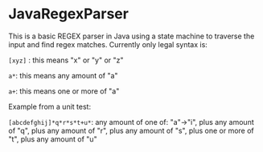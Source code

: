# JavaRegexParser

This is a basic REGEX parser in Java using a state machine to traverse the input and find regex matches. Currently only legal syntax is:

`[xyz]` : this means "x" or "y" or "z"

`a*`: this means any amount of "a"

`a+`: this means one or more of "a"

Example from a unit test:

`[abcdefghij]*q*r*s*t+u*`: any amount of one of: "a"->"i", plus any amount of "q", plus any amount of "r", plus any amount of "s", plus one or more of "t", plus any amount of "u"
